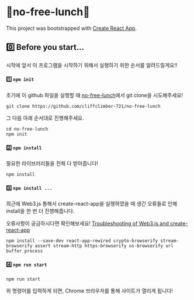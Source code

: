 # 🍴no-free-lunch🍴

This project was bootstrapped with [Create React App](https://github.com/facebook/create-react-app).

## 0️⃣ Before you start...

시작에 앞서 이 프로그램을 시작하기 위해서 실행하기 위한 순서를 알려드릴게요‼️

#### 1️⃣ `npm init` 

초기에 이 github 파일을 실행할 때 [no-free-lunch](https://github.com/cliffclimber-721/no-free-lunch)에서 git clone을 시도해주세요!

```
git clone https://github.com/cliffclimber-721/no-free-lunch
```

그 다음 아래 순서대로 진행해주세요.

```
cd no-free-lunch
npm init
```

#### 2️⃣ `npm install`

필요한 라이브러리들을 전체 다 받아줍니다!

```
npm install
```

#### 3️⃣ `npm install ...`

최근에 Web3.js 통해서 create-react-app을 실행하였을 때 생긴 오류들로 인해 install을 한 번 더 진행해줍니다.  
  
오류사항이 궁금하시다면 확인해보세요! 
[Troubleshooting of Web3.js and create-react-app](https://github.com/ChainSafe/web3.js#troubleshooting-and-known-issues)

```
npm install --save-dev react-app-rewired crypto-browserify stream-browserify assert stream-http https-browserify os-browserify url buffer process
```

#### 4️⃣ `npm run start`

```
npm run start
```

위 명령어를 입력하게 되면, Chrome 브라우저를 통해 사이트가 열리게 됩니다!
